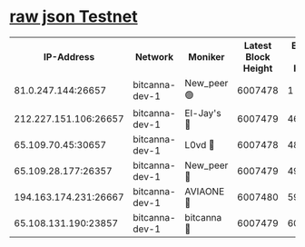 [raw json Testnet](https://rpc-check.bcat.stavr.tech/bcat/rpc-bcat-result.json)
=


<table><tr><th>IP-Address</th><th>Network</th><th>Moniker</th><th>Latest Block Height</th><th>Earliest Block Height</th><th>Catching Up</th><th>Tx Index</th><th>Voting Power</th><th>Scan Time</th></tr><tr><td>81.0.247.144:26657</td><td>bitcanna-dev-1</td><td>New_peer 🟢</td><td>6007478</td><td>1</td><td>False</td><td>on</td><td>0</td><td>2024-01-16T18:37:05.537393266UTC</td></tr><tr><td>212.227.151.106:26657</td><td>bitcanna-dev-1</td><td>El-Jay's 🔴</td><td>6007479</td><td>4670391</td><td>False</td><td>on</td><td>2218164</td><td>2024-01-16T18:37:12.373192659UTC</td></tr><tr><td>65.109.70.45:30657</td><td>bitcanna-dev-1</td><td>L0vd 🔴</td><td>6007478</td><td>4828155</td><td>False</td><td>on</td><td>7920</td><td>2024-01-16T18:37:05.955714216UTC</td></tr><tr><td>65.109.28.177:26357</td><td>bitcanna-dev-1</td><td>New_peer 🔴</td><td>6007479</td><td>4952911</td><td>False</td><td>on</td><td>2237067</td><td>2024-01-16T18:37:12.761991472UTC</td></tr><tr><td>194.163.174.231:26667</td><td>bitcanna-dev-1</td><td>AVIAONE 🔴</td><td>6007480</td><td>5995171</td><td>False</td><td>on</td><td>1949865</td><td>2024-01-16T18:37:19.694732573UTC</td></tr><tr><td>65.108.131.190:23857</td><td>bitcanna-dev-1</td><td>bitcanna 🔴</td><td>6007479</td><td>6003479</td><td>False</td><td>off</td><td>82269</td><td>2024-01-16T18:37:13.199754234UTC</td></tr></table>
